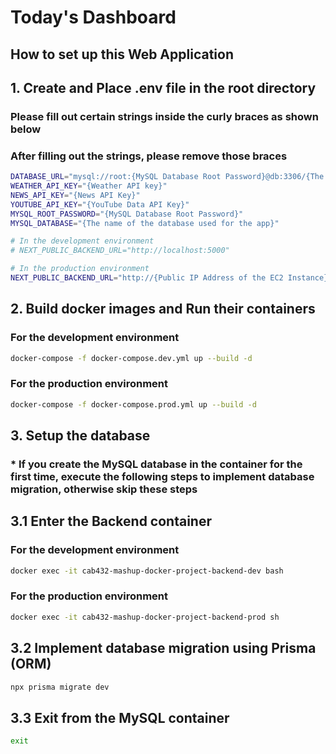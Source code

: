 # Today's Dashboard

## How to set up this Web Application

## 1. Create and Place .env file in the root directory

### Please fill out certain strings inside the curly braces as shown below

### After filling out the strings, please remove those braces

```bash
DATABASE_URL="mysql://root:{MySQL Database Root Password}@db:3306/{The name of the database used for the app}"
WEATHER_API_KEY="{Weather API key}"
NEWS_API_KEY="{News API Key}"
YOUTUBE_API_KEY="{YouTube Data API Key}"
MYSQL_ROOT_PASSWORD="{MySQL Database Root Password}"
MYSQL_DATABASE="{The name of the database used for the app}"

# In the development environment
# NEXT_PUBLIC_BACKEND_URL="http://localhost:5000"

# In the production environment
NEXT_PUBLIC_BACKEND_URL="http://{Public IP Address of the EC2 Instance}:8000"
```

## 2. Build docker images and Run their containers

### For the development environment

```bash
docker-compose -f docker-compose.dev.yml up --build -d
```

### For the production environment

```bash
docker-compose -f docker-compose.prod.yml up --build -d
```

## 3. Setup the database

### * If you create the MySQL database in the container for the first time, execute the following steps to implement database migration, otherwise skip these steps

## 3.1 Enter the Backend container

### For the development environment

```bash
docker exec -it cab432-mashup-docker-project-backend-dev bash
```

### For the production environment

```bash
docker exec -it cab432-mashup-docker-project-backend-prod sh
```

## 3.2 Implement database migration using Prisma (ORM)

```bash
npx prisma migrate dev
```

## 3.3 Exit from the MySQL container

```bash
exit
```
